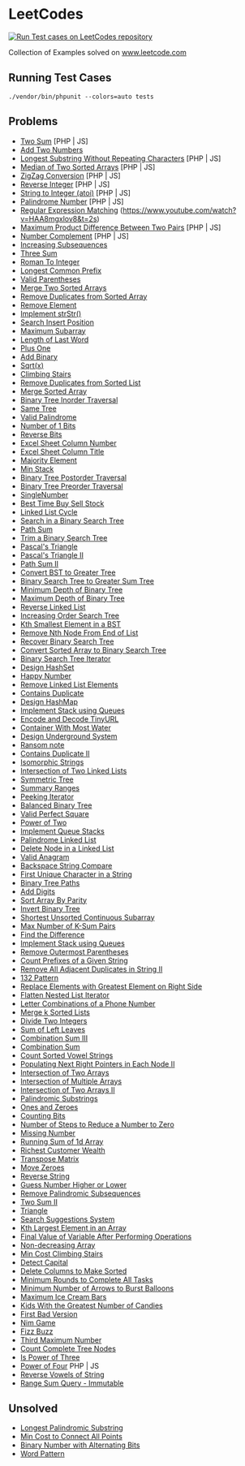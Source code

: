 # LeetCodes

[![Run Test cases on LeetCodes repository](https://github.com/vishwac09/leet-codes/actions/workflows/leet-code-run-tests.yml/badge.svg?branch=master)](https://github.com/vishwac09/leet-codes/actions/workflows/leet-code-run-tests.yml)

Collection of Examples solved on www.leetcode.com

## Running Test Cases

```
./vendor/bin/phpunit --colors=auto tests
```

## Problems

- [Two Sum](https://leetcode.com/problems/two-sum) [PHP | JS]
- [Add Two Numbers](https://leetcode.com/problems/add-two-numbers)
- [Longest Substring Without Repeating Characters](https://leetcode.com/problems/longest-substring-without-repeating-characters) [PHP | JS]
- [Median of Two Sorted Arrays](https://leetcode.com/problems/median-of-two-sorted-arrays) [PHP | JS]
- [ZigZag Conversion](https://leetcode.com/problems/zigzag-conversion) [PHP | JS]
- [Reverse Integer](https://leetcode.com/problems/reverse-integer) [PHP | JS]
- [String to Integer (atoi)](https://leetcode.com/problems/string-to-integer-atoi) [PHP | JS]
- [Palindrome Number](https://leetcode.com/problems/palindrome-number) [PHP | JS]
- [Regular Expression Matching](https://leetcode.com/problems/regular-expression-matching) (https://www.youtube.com/watch?v=HAA8mgxlov8&t=2s)
- [Maximum Product Difference Between Two Pairs](https://leetcode.com/problems/maximum-product-difference-between-two-pairs/) [PHP | JS]
- [Number Complement](https://leetcode.com/problems/number-complement/) [PHP | JS]
- [Increasing Subsequences](https://leetcode.com/problems/increasing-subsequences/)
- [Three Sum](https://leetcode.com/problems/3sum/)
- [Roman To Integer](https://leetcode.com/problems/roman-to-integer/)
- [Longest Common Prefix](https://leetcode.com/problems/longest-common-prefix/)
- [Valid Parentheses](https://leetcode.com/problems/valid-parentheses/)
- [Merge Two Sorted Arrays](https://leetcode.com/problems/merge-two-sorted-lists/)
- [Remove Duplicates from Sorted Array](https://leetcode.com/problems/remove-duplicates-from-sorted-array/)
- [Remove Element](https://leetcode.com/problems/remove-element/)
- [Implement strStr()](https://leetcode.com/problems/implement-strstr/)
- [Search Insert Position](https://leetcode.com/problems/search-insert-position/)
- [Maximum Subarray](https://leetcode.com/problems/maximum-subarray/)
- [Length of Last Word](https://leetcode.com/problems/length-of-last-word/)
- [Plus One](https://leetcode.com/problems/plus-one/)
- [Add Binary](https://leetcode.com/problems/add-binary/)
- [Sqrt(x)](https://leetcode.com/problems/sqrtx/)
- [Climbing Stairs](https://leetcode.com/problems/climbing-stairs/)
- [Remove Duplicates from Sorted List](https://leetcode.com/problems/remove-duplicates-from-sorted-list/)
- [Merge Sorted Array](https://leetcode.com/problems/merge-sorted-array/)
- [Binary Tree Inorder Traversal](https://leetcode.com/problems/binary-tree-inorder-traversal/)
- [Same Tree](https://leetcode.com/problems/same-tree/)
- [Valid Palindrome](https://leetcode.com/problems/valid-palindrome/)
- [Number of 1 Bits](https://leetcode.com/problems/number-of-1-bits/)
- [Reverse Bits](https://leetcode.com/problems/reverse-bits/)
- [Excel Sheet Column Number](https://leetcode.com/problems/excel-sheet-column-number/)
- [Excel Sheet Column Title](https://leetcode.com/problems/excel-sheet-column-title/)
- [Majority Element](https://leetcode.com/problems/majority-element/)
- [Min Stack](https://leetcode.com/problems/min-stack/)
- [Binary Tree Postorder Traversal](https://leetcode.com/problems/binary-tree-postorder-traversal/)
- [Binary Tree Preorder Traversal](https://leetcode.com/problems/binary-tree-preorder-traversal/)
- [SingleNumber](https://leetcode.com/problems/single-number/)
- [Best Time Buy Sell Stock](https://leetcode.com/problems/best-time-to-buy-and-sell-stock/)
- [Linked List Cycle](https://leetcode.com/problems/linked-list-cycle/)
- [Search in a Binary Search Tree](https://leetcode.com/problems/search-in-a-binary-search-tree/)
- [Path Sum](https://leetcode.com/problems/path-sum/)
- [Trim a Binary Search Tree](https://leetcode.com/problems/trim-a-binary-search-tree/)
- [Pascal's Triangle](https://leetcode.com/problems/pascals-triangle/)
- [Pascal's Triangle II](https://leetcode.com/problems/pascals-triangle-ii/)
- [Path Sum II](https://leetcode.com/problems/path-sum-ii/)
- [Convert BST to Greater Tree](https://leetcode.com/problems/convert-bst-to-greater-tree/)
- [Binary Search Tree to Greater Sum Tree](https://leetcode.com/problems/binary-search-tree-to-greater-sum-tree/)
- [Minimum Depth of Binary Tree](https://leetcode.com/problems/minimum-depth-of-binary-tree/)
- [Maximum Depth of Binary Tree](https://leetcode.com/problems/maximum-depth-of-binary-tree/)
- [Reverse Linked List](https://leetcode.com/problems/reverse-linked-list/)
- [Increasing Order Search Tree](https://leetcode.com/problems/increasing-order-search-tree/)
- [Kth Smallest Element in a BST](https://leetcode.com/problems/kth-smallest-element-in-a-bst/)
- [Remove Nth Node From End of List](https://leetcode.com/problems/remove-nth-node-from-end-of-list/)
- [Recover Binary Search Tree](https://leetcode.com/problems/recover-binary-search-tree/)
- [Convert Sorted Array to Binary Search Tree](https://leetcode.com/problems/convert-sorted-array-to-binary-search-tree/)
- [Binary Search Tree Iterator](https://leetcode.com/problems/binary-search-tree-iterator/)
- [Design HashSet](https://leetcode.com/problems/design-hashset/)
- [Happy Number](https://leetcode.com/problems/happy-number/)
- [Remove Linked List Elements](https://leetcode.com/problems/remove-linked-list-elements/)
- [Contains Duplicate](https://leetcode.com/problems/contains-duplicate/)
- [Design HashMap](https://leetcode.com/problems/design-hashmap/)
- [Implement Stack using Queues](https://leetcode.com/problems/implement-stack-using-queues/)
- [Encode and Decode TinyURL](https://leetcode.com/problems/encode-and-decode-tinyurl/)
- [Container With Most Water](https://leetcode.com/problems/container-with-most-water/)
- [Design Underground System](https://leetcode.com/problems/design-underground-system/)
- [Ransom note](https://leetcode.com/problems/ransom-note/)
- [Contains Duplicate II](https://leetcode.com/problems/contains-duplicate-ii/)
- [Isomorphic Strings](https://leetcode.com/problems/isomorphic-strings/)
- [Intersection of Two Linked Lists](https://leetcode.com/problems/intersection-of-two-linked-lists/)
- [Symmetric Tree](https://leetcode.com/problems/symmetric-tree/)
- [Summary Ranges](https://leetcode.com/problems/summary-ranges/)
- [Peeking Iterator](https://leetcode.com/problems/peeking-iterator/)
- [Balanced Binary Tree](https://leetcode.com/problems/balanced-binary-tree/)
- [Valid Perfect Square](https://leetcode.com/problems/valid-perfect-square/)
- [Power of Two](https://leetcode.com/problems/power-of-two/)
- [Implement Queue Stacks](https://leetcode.com/problems/implement-queue-using-stacks/)
- [Palindrome Linked List](https://leetcode.com/problems/palindrome-linked-list/)
- [Delete Node in a Linked List](https://leetcode.com/problems/delete-node-in-a-linked-list/)
- [Valid Anagram](https://leetcode.com/problems/valid-anagram/)
- [Backspace String Compare](https://leetcode.com/problems/backspace-string-compare/)
- [First Unique Character in a String](https://leetcode.com/problems/first-unique-character-in-a-string/)
- [Binary Tree Paths](https://leetcode.com/problems/binary-tree-paths/)
- [Add Digits](https://leetcode.com/problems/add-digits/)
- [Sort Array By Parity](https://leetcode.com/problems/sort-array-by-parity/)
- [Invert Binary Tree](https://leetcode.com/problems/invert-binary-tree/)
- [Shortest Unsorted Continuous Subarray](https://leetcode.com/problems/shortest-unsorted-continuous-subarray/)
- [Max Number of K-Sum Pairs](https://leetcode.com/problems/max-number-of-k-sum-pairs/)
- [Find the Difference](https://leetcode.com/problems/find-the-difference/)
- [Implement Stack using Queues](https://leetcode.com/problems/implement-stack-using-queues/)
- [Remove Outermost Parentheses](https://leetcode.com/problems/remove-outermost-parentheses/)
- [Count Prefixes of a Given String](https://leetcode.com/problems/count-prefixes-of-a-given-string/)
- [Remove All Adjacent Duplicates in String II](https://leetcode.com/problems/remove-all-adjacent-duplicates-in-string-ii/)
- [132 Pattern](https://leetcode.com/problems/132-pattern/)
- [Replace Elements with Greatest Element on Right Side](https://leetcode.com/problems/replace-elements-with-greatest-element-on-right-side/)
- [Flatten Nested List Iterator](https://leetcode.com/problems/flatten-nested-list-iterator/)
- [Letter Combinations of a Phone Number](https://leetcode.com/problems/letter-combinations-of-a-phone-number/)
- [Merge k Sorted Lists](https://leetcode.com/problems/merge-k-sorted-lists/)
- [Divide Two Integers](https://leetcode.com/problems/divide-two-integers/)
- [Sum of Left Leaves](https://leetcode.com/problems/sum-of-left-leaves/)
- [Combination Sum III](https://leetcode.com/problems/combination-sum-iii/)
- [Combination Sum](https://leetcode.com/problems/combination-sum/)
- [Count Sorted Vowel Strings](https://leetcode.com/problems/count-sorted-vowel-strings/)
- [Populating Next Right Pointers in Each Node II](https://leetcode.com/problems/populating-next-right-pointers-in-each-node-ii/)
- [Intersection of Two Arrays](https://leetcode.com/problems/intersection-of-two-arrays/)
- [Intersection of Multiple Arrays](https://leetcode.com/problems/intersection-of-multiple-arrays/)
- [Intersection of Two Arrays II](https://leetcode.com/problems/intersection-of-two-arrays-ii/)
- [Palindromic Substrings](https://leetcode.com/problems/palindromic-substrings/)
- [Ones and Zeroes](https://leetcode.com/problems/ones-and-zeroes/)
- [Counting Bits](https://leetcode.com/problems/counting-bits/)
- [Number of Steps to Reduce a Number to Zero](https://leetcode.com/problems/number-of-steps-to-reduce-a-number-to-zero/)
- [Missing Number](https://leetcode.com/problems/missing-number/)
- [Running Sum of 1d Array](https://leetcode.com/problems/running-sum-of-1d-array/)
- [Richest Customer Wealth](https://leetcode.com/problems/richest-customer-wealth/)
- [Transpose Matrix](https://leetcode.com/problems/transpose-matrix/)
- [Move Zeroes](https://leetcode.com/problems/move-zeroes/)
- [Reverse String](https://leetcode.com/problems/reverse-string/)
- [Guess Number Higher or Lower](https://leetcode.com/problems/guess-number-higher-or-lower/)
- [Remove Palindromic Subsequences](https://leetcode.com/problems/remove-palindromic-subsequences/)
- [Two Sum II](https://leetcode.com/problems/two-sum-ii-input-array-is-sorted/)
- [Triangle](https://leetcode.com/problems/triangle/)
- [Search Suggestions System](https://leetcode.com/problems/search-suggestions-system/)
- [Kth Largest Element in an Array](https://leetcode.com/problems/kth-largest-element-in-an-array/)
- [Final Value of Variable After Performing Operations](https://leetcode.com/problems/final-value-of-variable-after-performing-operations/)
- [Non-decreasing Array](https://leetcode.com/problems/non-decreasing-array/)
- [Min Cost Climbing Stairs](https://leetcode.com/problems/min-cost-climbing-stairs/)
- [Detect Capital](https://leetcode.com/problems/detect-capital/description/)
- [Delete Columns to Make Sorted](https://leetcode.com/problems/delete-columns-to-make-sorted/)
- [Minimum Rounds to Complete All Tasks](https://leetcode.com/problems/minimum-rounds-to-complete-all-tasks/)
- [Minimum Number of Arrows to Burst Balloons](https://leetcode.com/problems/minimum-number-of-arrows-to-burst-balloons)
- [Maximum Ice Cream Bars](https://leetcode.com/problems/maximum-ice-cream-bars/)
- [Kids With the Greatest Number of Candies](https://leetcode.com/problems/kids-with-the-greatest-number-of-candies/description/)
- [First Bad Version](https://leetcode.com/problems/first-bad-version/description/)
- [Nim Game](https://leetcode.com/problems/nim-game/description/)
- [Fizz Buzz](https://leetcode.com/problems/fizz-buzz/description/)
- [Third Maximum Number](https://leetcode.com/problems/third-maximum-number/description/)
- [Count Complete Tree Nodes](https://leetcode.com/problems/count-complete-tree-nodes/)
- [Is Power of Three](https://leetcode.com/problems/power-of-three/submissions/1219983297/)
- [Power of Four](https://leetcode.com/problems/power-of-four/description/) PHP | JS
- [Reverse Vowels of String](https://leetcode.com/problems/reverse-vowels-of-a-string/description/)
- [Range Sum Query - Immutable](https://leetcode.com/problems/range-sum-query-immutable/description/)

## Unsolved

- [Longest Palindromic Substring](https://leetcode.com/problems/longest-palindromic-substring)
- [Min Cost to Connect All Points](https://leetcode.com/problems/min-cost-to-connect-all-points/)
- [Binary Number with Alternating Bits](https://leetcode.com/problems/binary-number-with-alternating-bits/)
- [Word Pattern](https://leetcode.com/problems/word-pattern/)
